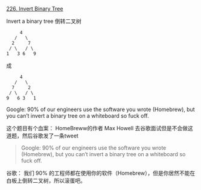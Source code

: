 [226. Invert Binary Tree](https://leetcode.com/problems/invert-binary-tree/description/)

Invert a binary tree 倒转二叉树

```
     4
   /   \
  2     7
 / \   / \
1   3 6   9
```
成

```
     4
   /   \
  7     2
 / \   / \
9   6 3   1
```

Google: 90% of our engineers use the software you wrote (Homebrew), but you can’t invert a binary tree on a whiteboard so fuck off.

这个题目有个血案： HomeBreww的作者 Max Howell 去谷歌面试但是不会做这道题，然后谷歌发了一条tweet

> Google: 90% of our engineers use the software you wrote (Homebrew), but you can’t invert a binary tree on a whiteboard so fuck off.

谷歌： 我们 90% 的工程师都在使用你的软件（Homebrew），但是你居然不能在白板上倒转二叉树，所以滚蛋吧。